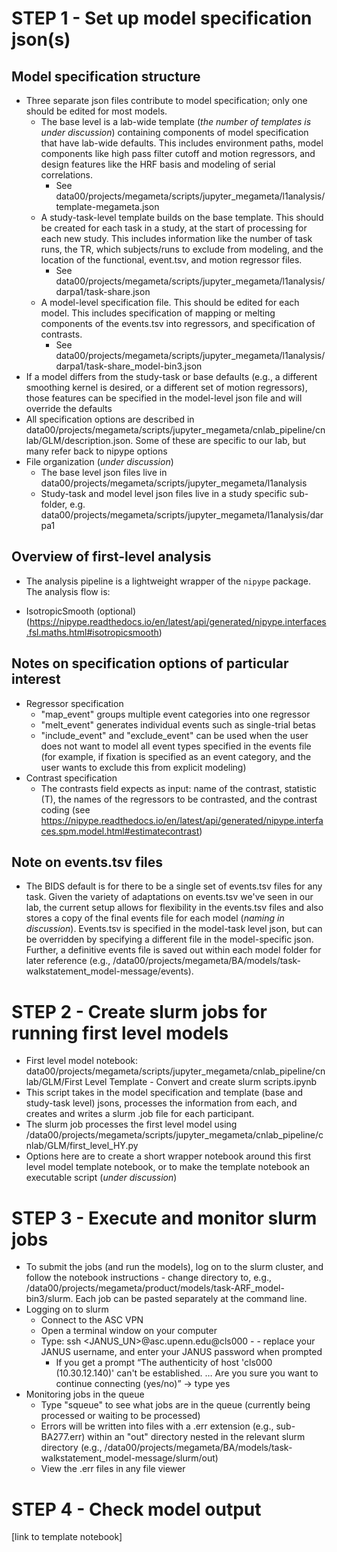 # STEP 1 - Set up model specification json(s) 
## Model specification structure
* Three separate json files contribute to model specification; only one should be edited for most models. 
  * The base level is a lab-wide template (*the number of templates is under discussion*) containing components of model specification that have lab-wide defaults. This includes environment paths, model components like high pass filter cutoff and motion regressors, and design features like the HRF basis and modeling of serial correlations.
    * See data00/projects/megameta/scripts/jupyter_megameta/l1analysis/template-megameta.json
  * A study-task-level template builds on the base template. This should be created for each task in a study, at the start of processing for each new study. This includes information like the number of task runs, the TR, which subjects/runs to exclude from modeling, and the location of the functional, event.tsv, and motion regressor files. 
    * See data00/projects/megameta/scripts/jupyter_megameta/l1analysis/darpa1/task-share.json
  * A model-level specification file. This should be edited for each model. This includes specification of mapping or melting components of the events.tsv into regressors, and specification of contrasts.
    * See data00/projects/megameta/scripts/jupyter_megameta/l1analysis/darpa1/task-share_model-bin3.json
 * If a model differs from the study-task or base defaults (e.g., a different smoothing kernel is desired, or a different set of motion regressors), those features can be specified in the model-level json file and will override the defaults 
 * All specification options are described in data00/projects/megameta/scripts/jupyter_megameta/cnlab_pipeline/cnlab/GLM/description.json. Some of these are specific to our lab, but many refer back to nipype options
 * File organization (*under discussion*)
   * The base level json files live in data00/projects/megameta/scripts/jupyter_megameta/l1analysis
   * Study-task and model level json files live in a study specific sub-folder, e.g. data00/projects/megameta/scripts/jupyter_megameta/l1analysis/darpa1

## Overview of first-level analysis
* The analysis pipeline is a lightweight wrapper of the `nipype` package. The analysis flow is:
- IsotropicSmooth (optional) (https://nipype.readthedocs.io/en/latest/api/generated/nipype.interfaces.fsl.maths.html#isotropicsmooth)


## Notes on specification options of particular interest
* Regressor specification
  * "map_event" groups multiple event categories into one regressor
  * "melt_event" generates individual events such as single-trial betas
  * "include_event" and "exclude_event" can be used when the user does not want to model all event types specified in the events file (for example, if fixation is specified as an event category, and the user wants to exclude this from explicit modeling)
* Contrast specification
  * The contrasts field expects as input: name of the contrast, statistic (T), the names of the regressors to be contrasted, and the contrast coding (see  https://nipype.readthedocs.io/en/latest/api/generated/nipype.interfaces.spm.model.html#estimatecontrast)     

## Note on events.tsv files
* The BIDS default is for there to be a single set of events.tsv files for any task. Given the variety of adaptations on events.tsv we've seen in our lab, the current setup allows for flexibility in the events.tsv files and also stores a copy of the final events file for each model (*naming in discussion*). Events.tsv is specified in the model-task level json, but can be overridden by specifying a different file in the model-specific json. Further, a definitive events file is saved out within each model folder for later reference (e.g., /data00/projects/megameta/BA/models/task-walkstatement_model-message/events).

 
# STEP 2 - Create slurm jobs for running first level models
* First level model notebook: data00/projects/megameta/scripts/jupyter_megameta/cnlab_pipeline/cnlab/GLM/First Level Template - Convert and create slurm scripts.ipynb
* This script takes in the model specification and template (base and study-task level) jsons, processes the information from each, and creates and writes a slurm .job file for each participant. 
* The slurm job processes the first level model using /data00/projects/megameta/scripts/jupyter_megameta/cnlab_pipeline/cnlab/GLM/first_level_HY.py 
* Options here are to create a short wrapper notebook around this first level model template notebook, or to make the template notebook an executable script (*under discussion*) 


# STEP 3 - Execute and monitor slurm jobs 
* To submit the jobs (and run the models), log on to the slurm cluster, and follow the notebook instructions - change directory to, e.g., /data00/projects/megameta/product/models/task-ARF_model-bin3/slurm. Each job can be pasted separately at the command line. 
* Logging on to slurm
  * Connect to the ASC VPN
  * Open a terminal window on your computer
  * Type: ssh <JANUS_UN>@asc.upenn.edu@cls000 - - replace your JANUS username, and enter your JANUS password when prompted
    * If you get a prompt “The authenticity of host 'cls000 (10.30.12.140)' can't be established. … Are you sure you want to continue connecting (yes/no)” → type yes
* Monitoring jobs in the queue
  * Type "squeue" to see what jobs are in the queue (currently being processed or waiting to be processed)
  * Errors will be written into files with a .err extension (e.g., sub-BA277.err) within an "out" directory nested in the relevant slurm directory (e.g., /data00/projects/megameta/BA/models/task-walkstatement_model-message/slurm/out)
  * View the .err files in any file viewer


# STEP 4 - Check model output 
[link to template notebook]









